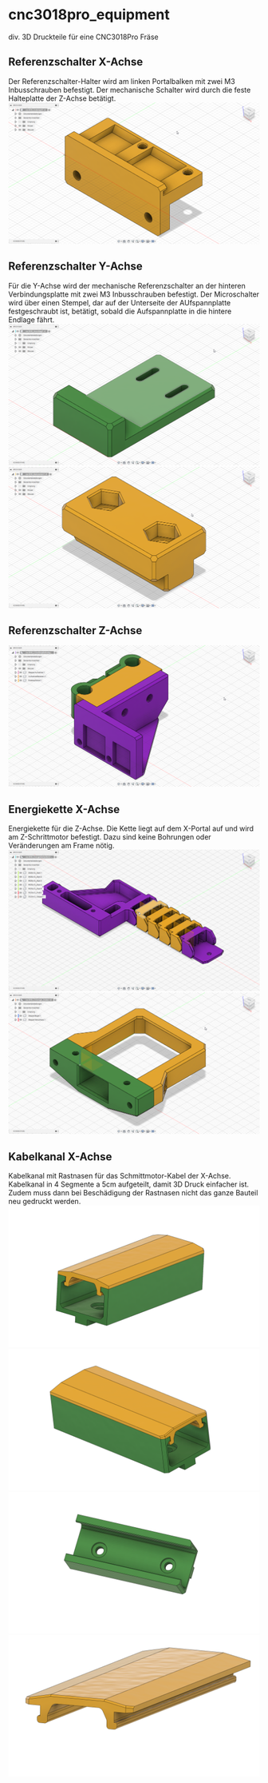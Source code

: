 # cnc3018pro_equipment
 div. 3D Druckteile für eine CNC3018Pro Fräse

## Referenzschalter X-Achse
Der Referenzschalter-Halter wird am linken Portalbalken mit zwei M3 Inbusschrauben befestigt. Der mechanische Schalter wird durch die feste Halteplatte der Z-Achse betätigt.
![Referenzschalter X-Achsen](/images/cnc3018_EndstopXY.png)

## Referenzschalter Y-Achse
Für die Y-Achse wird der mechanische Referenzschalter an der hinteren Verbindungsplatte mit zwei M3 Inbusschrauben befestigt. Der Microschalter wird über einen Stempel, dar auf der Unterseite der AUfspannplatte festgeschraubt ist, betätigt, sobald die Aufspannplatte in die hintere Endlage fährt.
![Referenzschalter Z-Achsen](/images/cnc3018_EndstopYAnschlag.png)
![Referenzschalter Z-Achsen](/images/cnc3018_EndstopYNutenstein.png)

## Referenzschalter Z-Achse
![Referenzschalter Z-Achsen](/images/cnc3018_EndstopZ.png)

## Energiekette X-Achse
Energiekette für die Z-Achse. Die Kette liegt auf dem X-Portal auf und wird am Z-Schrittmotor befestigt. Dazu sind keine Bohrungen oder Veränderungen am Frame nötig.
![Energiekette](/images/cnc3018_EnergieKette_img01.png)
![Energiekette Z-Achsen-Halter](/images/cnc3018_Energie_Z-Halter.png)

## Kabelkanal X-Achse
Kabelkanal mit Rastnasen für das Schmittmotor-Kabel der X-Achse. Kabelkanal in 4 Segmente a 5cm aufgeteilt, damit 3D Druck einfacher ist. Zudem muss dann bei Beschädigung der Rastnasen nicht das ganze Bauteil neu gedruckt werden.
![Kabelkanal 1](/images/cnc3018_Kabelkanal_v6_img01.png)
![Kabelkanal 2](/images/cnc3018_Kabelkanal_v6_img02.png)
![Kabelkanal 3](/images/cnc3018_Kabelkanal_v6_img03.png)
![Kabelkanal 4](/images/cnc3018_Kabelkanal_v6_img04.png)
